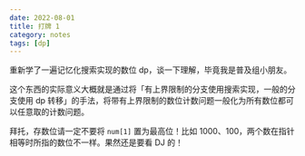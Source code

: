 ```yaml
---
date: 2022-08-01
title: 打牌 1
category: notes
tags: [dp]
---
```


重新学了一遍记忆化搜索实现的数位 dp，谈一下理解，毕竟我是普及组小朋友。

这个东西的实际意义大概就是通过将「有上界限制的分支使用搜索实现，一般的分支使用 dp 转移」的手法，将带有上界限制的数位计数问题一般化为所有数位都可以任意取的计数问题。

拜托，存数位请一定不要将 `num[1]` 置为最高位！比如 $1000$、$100$，两个数在指针相等时所指的数位不一样。果然还是要看 DJ 的！
    